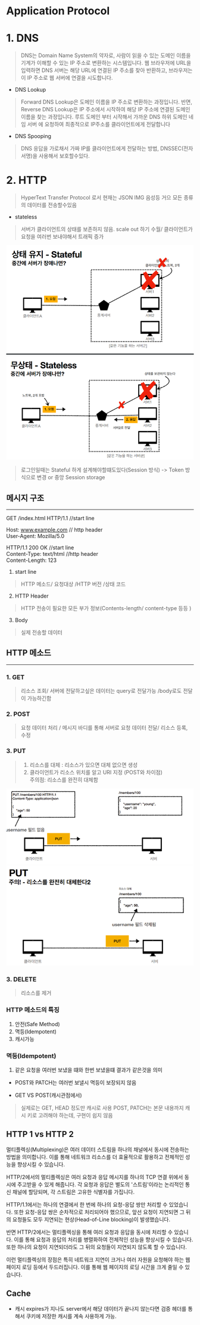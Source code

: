 # Application Protocol

# 1. DNS
> DNS는 Domain Name System의 약자로, 사람이 읽을 수 있는 도메인 이름을 기계가 이해할 수 있는 IP 주소로 변환하는 시스템입니다. 웹 브라우저에 URL을 입력하면 DNS 서버는 해당 URL에 연결된 IP 주소를 찾아 반환하고, 브라우저는 이 IP 주소로 웹 서버에 연결을 시도합니다.

* DNS Lookup
> Forward DNS Lookup은 도메인 이름을 IP 주소로 변환하는 과정입니다. 반면, Reverse DNS Lookup은 IP 주소에서 시작하여 해당 IP 주소에 연결된 도메인 이름을 찾는 과정입니다. 루트 도메인 부터 시작해서 가까운 DNS 하위 도메인 네임 서버 에 요청하여 최종적으로 IP주소를 클라이언트에게 전달합니다

* DNS Spooping
> DNS 응답을 가로채서 가짜 IP를 클라이언트에게 전달하는 방법, DNSSEC(전자서명)을 사용해서 보호할수있다.

# 2. HTTP
> HyperText Transfer Protocol 로서 현재는 JSON IMG 음성등 거으 모든 종류의 데이터를 전송할수있음

* stateless
> 서버가 클라이언트의 상태를 보존하지 않음. scale out 하기 수월/ 클라이언트가 요청을 여러번 보내야해서 트래픽 증가

![Alt text](image-7.png)
![Alt text](image-8.png)

> 로그인일때는 Stateful 하게 설계해야할떄도있다(Session 방식) -> Token 방식으로 변경 or 중앙 Session storage

## 메시지 구조
---
   
GET /index.html HTTP/1.1 //start line   

Host: www.example.com  // http header   
User-Agent: Mozilla/5.0

HTTP/1.1 200 OK  //start line   
Content-Type: text/html //http header   
Content-Length: 123

1. start line
> HTTP 메소드/ 요청대상 /HTTP 버전 /상태 코드

2. HTTP Header
> HTTP 전송이 필요한 모든 부가 정보(Contents-length/ content-type 등등 )

3. Body
> 실제 전송할 데이터
   
   
## HTTP 메소드
---
### 1. GET
> 리소스 조회/ 서버에 전달하고싶은 데이터는 query로 전달가능 /body로도 전달이 가능하긴함

### 2. POST
> 요청 데이터 처리 / 메시지 바디를 통해 서버로 요청 데이터 전달/ 리소스 등록, 수정 

### 3. PUT
> 1. 리소스를 대체 : 리소스가 있으면 대체 없으면 생성   
> 2. 클라이언트가 리소스 위치를 알고 URI 지정 (POST와 차이점)    
> 주의점: 리소스를 완전히 대체함

![Alt text](image-9.png)
![Alt text](image-10.png)


### 3. DELETE
> 리소스를 제거


### HTTP 메소드의 특징
1. 안전(Safe Method)
2. 멱등(Idempotent)
3. 캐시가능

### 멱등(Idempotent)
1. 같은 요청을 여러번 보냈을 떄와 한번 보냈을떄 결과가 같은것을 의미
* POST와 PATCH는 여러번 보낼시 멱등이 보장되지 않음

* GET VS POST(캐시관점에서)
> 실제로는 GET, HEAD 정도만 캐시로 사용
      POST, PATCH는 본문 내용까지 캐시 키로 고려해야 하는데, 구현이 쉽지 않음

## HTTP 1 vs HTTP 2
멀티플렉싱(Multiplexing)은 여러 데이터 스트림을 하나의 채널에서 동시에 전송하는 방법을 의미합니다. 이를 통해 네트워크 리소스를 더 효율적으로 활용하고 전체적인 성능을 향상시킬 수 있습니다.

HTTP/2에서의 멀티플렉싱은 여러 요청과 응답 메시지를 하나의 TCP 연결 위에서 동시에 주고받을 수 있게 해줍니다. 각 요청과 응답은 별도의 '스트림'이라는 논리적인 통신 채널에 할당되며, 각 스트림은 고유한 식별자를 가집니다.

HTTP/1.1에서는 하나의 연결에서 한 번에 하나의 요청-응답 쌍만 처리할 수 있었습니다. 또한 요청-응답 쌍은 순차적으로 처리되어야 했으므로, 앞선 요청이 지연되면 그 뒤의 요청들도 모두 지연되는 현상(Head-of-Line blocking)이 발생했습니다.

반면 HTTP/2에서는 멀티플렉싱을 통해 여러 요청과 응답을 동시에 처리할 수 있습니다. 이를 통해 요청과 응답의 처리를 병렬화하여 전체적인 성능을 향상시킬 수 있습니다. 또한 하나의 요청이 지연되더라도 그 뒤의 요청들이 지연되지 않도록 할 수 있습니다.

이런 멀티플렉싱의 장점은 특히 네트워크 지연이 크거나 여러 자원을 요청해야 하는 웹 페이지 로딩 등에서 두드러집니다. 이를 통해 웹 페이지의 로딩 시간을 크게 줄일 수 있습니다.


## Cache
* 캐시 expires가 지나도 server에서 해당 데이터가 끝나지 않는다면 검증 헤더를 통해서 쿠키에 저장한 캐시를 계속 사용하게 가능.

